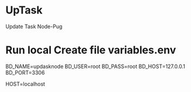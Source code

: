 # UpTask
Update Task Node-Pug


# Run local Create file variables.env

BD_NAME=updasknode
BD_USER=root
BD_PASS=root
BD_HOST=127.0.0.1
BD_PORT=3306

HOST=localhost